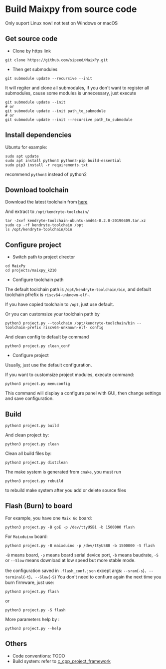 Build Maixpy from source code
=========

Only suport Linux now! not test on Windows or macOS

## Get source code

* Clone by https link

```
git clone https://github.com/sipeed/MaixPy.git
```

* Then get submodules

```
git submodule update --recursive --init
```

It will regiter and clone all submodules, if you don't want to register all submodules, cause some modules is unnecessary, just execute
```
git submodule update --init
# or 
git submodule update --init path_to_submodule
# or
git submodule update --init --recursive path_to_submodule
```

## Install dependencies

Ubuntu for example:

```
sudo apt update
sudo apt install python3 python3-pip build-essential
sudo pip3 install -r requirements.txt

```

recommend `python3` instead of python2

## Download toolchain

Download the latest toolchain from [here](https://github.com/kendryte/kendryte-gnu-toolchain/releases)

And extract to `/opt/kendryte-toolchain/`

```
tar -Jxvf kendryte-toolchain-ubuntu-amd64-8.2.0-20190409.tar.xz
sudo cp -rf kendryte-toolchain /opt
ls /opt/kendryte-toolchain/bin
```

## Configure project

* Switch path to project director

```
cd MaixPy
cd projects/maixpy_k210
```

* Configure toolchain path

The default toolchain path is `/opt/kendryte-toolchain/bin`,
and default toolchain pfrefix is `riscv64-unknown-elf-`.

If you have copied toolchain to `/opt`, just use default.

Or you can customsize your toolchain path by 

```
python3 project.py --toolchain /opt/kendryte-toolchain/bin --toolchain-prefix riscv64-unknown-elf- config 
```

And clean config to default by command

```
python3 project.py clean_conf
```

* Configure project

Usually, just use the default configuration.

If you want to customsize project modules, execute command:

```
python3 project.py menuconfig
```

This command will display a configure panel with GUI,
then change settings and save configuration.

## Build

```
python3 project.py build
```

And clean project by:

```
python3 project.py clean
```

Clean all build files by:

```
python3 project.py distclean
```

The make system is generated from `cmake`, 
you must run

```
python3 project.py rebuild
```

to rebuild make system after you add or delete source files




## Flash (Burn) to board


For example, you have one `Maix Go` board:

```
python3 project.py -B goE -p /dev/ttyUSB1 -b 1500000 flash
```

For `Maixduino` board:

```
python3 project.py -B maixduino -p /dev/ttyUSB0 -b 1500000 -S flash
```

`-B` means board, `-p` means board serial device port, `-b` means baudrate, `-S` or `--Slow` means download at low speed but more stable mode.

the configuration saved in `.flash_conf.json` except args: `--sram`(`-s`)、`--terminal`(`-t`)、`--Slow`(`-S`)
You don't need to confiure again the next time you burn firmware, just use:
```
python3 project.py flash
```
or 
```
python3 project.py -S flash
```


More parameters help by :

```
python3 project.py --help
```


## Others

* Code conventions: TODO
* Build system: refer to [c_cpp_project_framework](https://github.com/Neutree/c_cpp_project_framework)







